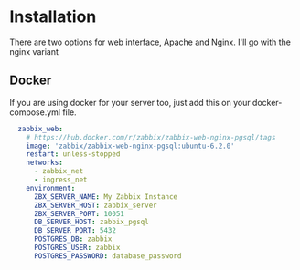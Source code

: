 # Installation

There are two options for web interface, Apache and Nginx.
I'll go with the nginx variant

## Docker

If you are using docker for your server too, just add this on your docker-compose.yml file.

```yaml
  zabbix_web:
    # https://hub.docker.com/r/zabbix/zabbix-web-nginx-pgsql/tags
    image: 'zabbix/zabbix-web-nginx-pgsql:ubuntu-6.2.0'
    restart: unless-stopped
    networks:
      - zabbix_net
      - ingress_net
    environment:
      ZBX_SERVER_NAME: My Zabbix Instance
      ZBX_SERVER_HOST: zabbix_server
      ZBX_SERVER_PORT: 10051
      DB_SERVER_HOST: zabbix_pgsql
      DB_SERVER_PORT: 5432
      POSTGRES_DB: zabbix
      POSTGRES_USER: zabbix
      POSTGRES_PASSWORD: database_password
```
